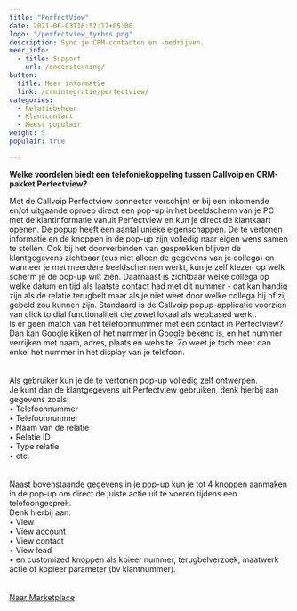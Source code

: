 ```yaml
---
title: "PerfectView"
date: 2021-06-03T16:52:17+05:00
logo: "/perfectview_tyrbss.png"
description: Sync je CRM-contacten en -bedrijven.
meer_info:
  - title: Support
    url: /ondersteuning/
button:
  title: Meer informatie
  link: /crmintegratie/perfectview/
categories:
  - Relatiebeheer
  - Klantcontact
  - Meest populair
weight: 5
populair: true

---
```


**Welke voordelen biedt een telefoniekoppeling tussen Callvoip en CRM-pakket Perfectview?**

Met de Callvoip Perfectview connector verschijnt er bij een inkomende en/of uitgaande oproep direct een pop-up in het beeldscherm van je PC met de klantinformatie vanuit Perfectview en kun je direct de klantkaart openen.
De popup heeft een aantal unieke eigenschappen. De te vertonen informatie en de knoppen in de pop-up zijn volledig naar eigen wens samen te stellen. Ook bij het doorverbinden van gesprekken blijven de klantgegevens zichtbaar (dus niet alleen de gegevens van je collega) en wanneer je met meerdere beeldschermen werkt, kun je zelf kiezen op welk scherm je de pop-up wilt zien. Daarnaast is zichtbaar welke collega op welke datum en tijd als laatste contact had met dit nummer - dat kan handig zijn als de relatie terugbelt maar als je niet weet door welke collega hij of zij gebeld zou kunnen zijn. Standaard is de Callvoip popup-applicatie voorzien van click to dial functionaliteit die zowel lokaal als webbased werkt. <br>
Is er geen match van het telefoonnummer met een contact in Perfectview? Dan kan Google kijken of het nummer in Google bekend is, en het nummer verrijken met naam, adres, plaats en website. Zo weet je toch meer dan enkel het nummer in het display van je telefoon.  
<br>
<br>
Als gebruiker kun je de te vertonen pop-up volledig zelf ontwerpen. <br>
Je kunt dan de klantgegevens uit Perfectview gebruiken, denk hierbij aan gegevens zoals: <br>
• Telefoonnummer<br>
• Telefoonnummer<br>
• Naam van de relatie<br>
• Relatie ID<br>
• Type relatie<br>
• etc. <br>
<br>
<br>
Naast bovenstaande gegevens in je pop-up kun je tot 4 knoppen aanmaken in de pop-up om direct de juiste actie uit te voeren tijdens een telefoongesprek. <br>
Denk hierbij aan:<br>
• View<br>
• View account<br>
• View contact<br>
• View lead<br>
• en customized knoppen als kpieer nummer, terugbelverzoek, maatwerk actie of kopieer parameter (bv klantnummer).<br>
<br>
<br><a href="/marketplace" class="button">Naar Marketplace</a>

